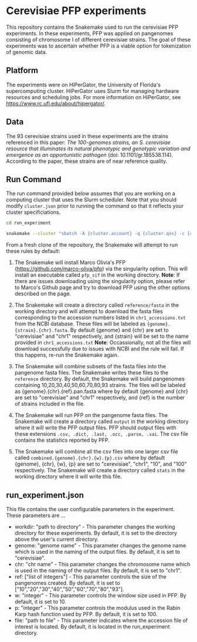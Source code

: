 # Cerevisiae PFP experiments

This repository contains the Snakemake used to run the cerevisiae PFP experiments. In these experiments, PFP was applied on pangenomes consisting of chromosome I of different cerevisiae strains. The goal of these experiments was to ascertain whether PFP is a viable option for tokenization of genomic data.

## Platform

The experiments were on HiPerGator, the University of Florida's supercomputing cluster. HiPerGator uses Slurm for managing hardware resources and scheduling jobs. For more information on HiPerGator, see https://www.rc.ufl.edu/about/hipergator/.

## Data

The 93 cerevisiae strains used in these experiments are the strains referenced in this paper:  *The 100-genomes strains, an S. cerevisiae resource that illuminates its natural phenotypic and genotypic variation and emergence as an opportunistic pathogen* (doi: 10.1101/gr.185538.114). According to the paper, these strains are of near reference quality.

## Run Command

The run command provided below assumes that you are working on a computing cluster that uses the Slurm scheduler. Note that you should modify `cluster.json` prior to running the command so that it reflects your cluster specificiations. 

``` bash
cd run_experiment

snakemake --cluster "sbatch -A {cluster.account} -q {cluster.qos} -c {cluster.cpus-per-task} -N {cluster.Nodes}  -t {cluster.runtime} --mem {cluster.mem} -J {cluster.jobname} --output {cluster.out} --error {cluster.err}" --cluster-config cluster.json --jobs 100 --latency-wait 120 --configfile run_experiment.json
```

From a fresh clone of the repository, the Snakemake will attempt to run these rules by default:

1. The Snakemake will install Marco Olivia's PFP (https://github.com/marco-oliva/pfp) via the singularity option. This will install an executable called `pfp_sif` in the working directory. **Note**: If there are issues downloading using the singularity option, please refer to Marco's Github page and try to download PFP using the other options described on the page.  

2. The Snakemake will create a directory called `reference/fasta` in the working directory and will attempt to download the fasta files corresponding to the accession numbers listed in `chr1_accessions.txt` from the NCBI database. These files will be labeled as `{genome}.{strain}.{chr}.fasta`. By default {genome} and {chr} are set to "cerevisiae" and "chr1" respectively, and {strain} will be set to the name provided in `chr1_accessions.txt` **Note**: Occassionally, not all the files will download successfully due to issues with NCBI and the rule will fail. If this happens, re-run the Snakemake again. 
  
3. The Snakemake will combine subsets of the fasta files into the pangenome fasta files. The Snakemake writes these files to the `reference` directory. By default, the Snakemake will build pangenomes containing 10,20,30,40,50,60,70,80,93 strains. The files will be labeled as {genome}.{chr}.{ref}.pan.fasta where by default {genome} and {chr} are set to "cerevisiae" and "chr1" respectively, and {ref} is the number of strains included in the file.
 
4. The Snakemake will run PFP on the pangenome fasta files. The Snakemake will create a directory called `output` in the working directory where it will write the PFP output files. PFP should output files with these extensions `.csv, .dict, .last, .occ, .parse, .sai`. The csv file contains the statistics reported by PFP. 
   
5. The Snakemake will combine all the csv files into one larger csv file called `combined.{genome}.{chr}.{w}.{p}.csv` where by default {genome}, {chr}, {w}, {p} are set to "cerevisiae", "chr1", "10", and "100" respectively. The Snakemake will create a directory called `stats` in the working directory where it will write this file. 

## run_experiment.json

This file contains the user configurable parameters in the experiment. These parameters are ...
* workdir: "path to directory"  - This parameter changes the working directory for these experiments. By default, it is set to the directory above the user's current directory.
* genome: "genome name"  - This parameter changes the genome name which is used in the naming of the output files. By default, it is set to "cerevisiae".
* chr: "chr name"  - This parameter changes the chromosome name which is used in the naming of the output files. By default, it is set to "chr1".
* ref: ["list of integers"]  - This parameter controls the size of the pangenomes created. By default, it is set to ["10","20","30","40","50","60","70","80","93"].
* w: "integer"  - This parameter controls the window size used in PFP. By default, it is set to 10.
* p: "integer"  - This parameter controls the modulus used in the Rabin Karp hash function used by PFP. By default, it is set to 100.
* file: "path to file"  - This parameter indicates where the accession file of interest is located. By default, it is located in the run_experiment directory.
